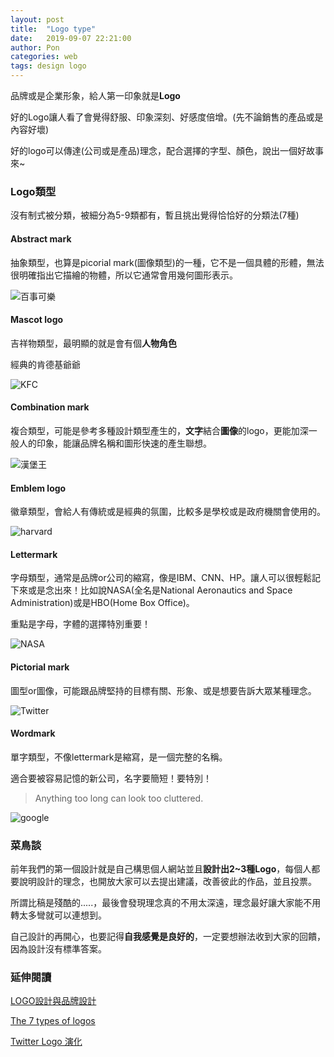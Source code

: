 ```yaml
---
layout: post
title:  "Logo type"
date:   2019-09-07 22:21:00
author: Pon
categories: web
tags: design logo
---
```




品牌或是企業形象，給人第一印象就是**Logo**

好的Logo讓人看了會覺得舒服、印象深刻、好感度倍增。(先不論銷售的產品或是內容好壞)

好的logo可以傳達(公司或是產品)理念，配合選擇的字型、顏色，說出一個好故事來~

### Logo類型

沒有制式被分類，被細分為5-9類都有，暫且挑出覺得恰恰好的分類法(7種)

#### Abstract mark

抽象類型，也算是picorial mark(圖像類型)的一種，它不是一個具體的形體，無法很明確指出它描繪的物體，所以它通常會用幾何圖形表示。

![百事可樂](https://imgur.com/qvPvD2B.jpg)

#### Mascot logo

吉祥物類型，最明顯的就是會有個**人物角色**

經典的肯德基爺爺

![KFC](https://imgur.com/5kc09Jw.jpg)

#### Combination mark

複合類型，可能是參考多種設計類型產生的，**文字**結合**圖像**的logo，更能加深一般人的印象，能讓品牌名稱和圖形快速的產生聯想。

![漢堡王](https://imgur.com/CtEsP6s.jpg)



#### Emblem logo

徽章類型，會給人有傳統或是經典的氛圍，比較多是學校或是政府機關會使用的。

![harvard](https://imgur.com/FBY3m9X.jpg)

#### Lettermark

字母類型，通常是品牌or公司的縮寫，像是IBM、CNN、HP。讓人可以很輕鬆記下來或是念出來！比如說NASA(全名是National Aeronautics and Space Administration)或是HBO(Home Box Office)。

重點是字母，字體的選擇特別重要！

![NASA](https://imgur.com/3cpQbOO.jpg)





#### Pictorial mark

圖型or圖像，可能跟品牌堅持的目標有關、形象、或是想要告訴大眾某種理念。

![Twitter](https://imgur.com/2qiZ73Z.jpg)

#### Wordmark

單字類型，不像lettermark是縮寫，是一個完整的名稱。

適合要被容易記憶的新公司，名字要簡短！要特別！

> Anything too long can look too cluttered.

![google](https://imgur.com/RKOmiRc.jpg)



 ### 菜鳥談

前年我們的第一個設計就是自己構思個人網站並且**設計出2~3種Logo**，每個人都要說明設計的理念，也開放大家可以去提出建議，改善彼此的作品，並且投票。

所謂比稿是殘酷的.....，最後會發現理念真的不用太深遠，理念最好讓大家能不用轉太多彎就可以連想到。

自己設計的再開心，也要記得**自我感覺是良好的**，一定要想辦法收到大家的回饋，因為設計沒有標準答案。



### 延伸閱讀

[LOGO設計與品牌設計](<https://poarke.com/logo-design-lessions/>)

[The 7 types  of logos](<https://99designs.com/blog/tips/types-of-logos/>)

[Twitter Logo 演化](<https://www.logaster.com/blog/twitter-logo/>)



